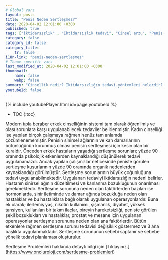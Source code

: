 ```yaml
---
# Global vars
layout: posts
title: "Penis Neden Sertleşmez?"
date: 2020-04-02 12:01:00 +0300
published: true
tags: ["iktidarsızlık" , "İktidarsızlık tedavi", "Cinsel arzu", "Penis nasıl sertleşir", "Penisin sertleşme sorunları", "Sertleşme sorunu tedavisi", "iktidarsızlık çözümü" , "sertleşme sorunu çözüm" , "sertleşme problemi çözüm" , "sertleşme sorunu ameliyat" , "sertleşme sorunu iğne" , "sertleşme sorunu ilaç", "iktidarsızlık ilaç" , "iktidarsızlık iğne" , "sertleşme sorunu ESWT" , "mutluluk çubuğu", "Penil protez" , "sertleşme sorunu neden olur" , "ereksiyon sorunu" , "penis sertleşmesi" , "sertleşme problemi" , "sertleşme sorunu" , "sertleşmeme" , "penis neden sertleşmez" , "sertleşme sorunu ameliyatı" , "ereksiyon tedavi" ]
category: false
category_id: false
category_title:
    tr: false
i18n-link: "penis-neden-sertlesmez"
# Theme specific vars
last_modified_at: 2020-04-02 12:01:00 +0300
thumbnail:
    name: false
    webp: false
summary: "Cinsellik nedir? İktidarsızlığın tedavi yöntemleri nelerdir? Cinsel arzu nedir? Penis nasıl sertleşir? Penisin sertleşme sorunları, Sertleşme sorunlarının tedavileri, İktidarsızlık tedavileri; ilaçla tedavi, mutluluk çubuğu, penil protez Erken boşalma ve Erken boşalma tedavisi..."
youtubeId: false
---
```

{% include youtubePlayer.html id=page.youtubeId %}

* TOC
{:toc}

Modern tıpla beraber erkek cinselliğinin sistemi tam olarak öğrenilmiş ve olası sorunlara karşı uygulanabilecek tedaviler belirlenmiştir. Kadın cinselliği ise yapılan birçok çalışmaya rağmen henüz tam anlamda çözümlenememiştir. Penisin sinirsel ağlarının ve kan damarlarının bütünlüğünün korunmuş olması penisin sertleşmesi için kesin olan bir kuraldır. Önceden erkek hastaların yaşadığı sertleşme sorunları; yüzde 90 oranında psikolojik etkenlerden kaynaklandığı düşünülerek tedavi uygulanamazdı. Ancak yapılan çalışmalar neticesinde peniste görülen sertleşme kusurlarının yüzde 90 oranında organik nedenlerden kaynaklandığı görülmüştür. Sertleşme sorunlarının büyük çoğunluğuna tedavi uygulanabilmektedir. Uygulanan tedaviyi iktidarsızlığın nedeni belirler. Hastanın sinirsel ağının düzeltilmesi ve kanlanma bozukluğunun onarılması gerekmektedir. Sertleşme sorununa neden olan faktörlerden bazıları ise hormonlarda, sinir iletiminde ve damar ağında bozukluğa neden olan hastalıklar ve bu hastalıklara bağlı olarak uygulanan operasyonlardır. Buna ek olarak; ilerlemiş yaş, nikotin kullanımı, şişmanlık, diyabet, yüksek tansiyon, kullanılan bir takım ilaçlar, bireyin hareketsizliği, peniste görülen şekil bozuklukları ve hastalıklar, prostat ve mesane için uygulanan operasyonlar sertleşme sorununa neden olan ana faktörlerdir. Bütün etkenlere rağmen sertleşme sorunu tedavisi değişiklik göstermez ve 3 ana başlıkta uygulanmaktadır. Sertleşme sorununun sebebi saptanır ve sebebe yönelik tedavi planlaması oluşturulur.


Sertleşme Problemleri hakkında detaylı bilgi için [Tıklayınız.] (https://www.onoluroloji.com/sertlesme-problemleri)
